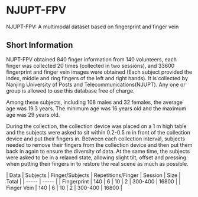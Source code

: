 # NJUPT-FPV
NJUPT-FPV: A multimodal dataset based on fingerprint and finger vein

## Short Information
NUPT-FPV obtained 840 finger information from 140 volunteers, each finger was collected 20 times (collected in two sessions), and 33600 fingerprint and finger vein images were obtained (Each subject provided the index, middle and ring fingers of the left and right hands). It is collected by Nanjing University of Posts and Telecommunications(NJUPT). Any one or group is allowed to use this database free of charge.

Among these subjects, including 108 males and 32 females, the average age was 19.3 years. The minimum age was 16 years old and the maximum age was 29 years old.

During the collection, the collection device was placed on a 1 m high table and the subjects were asked to sit within 0.2-0.5 m in front of the collection device and put their fingers in. Between each collection interval, subjects needed to remove their fingers from the collection device and then put them back in again to ensure the diversity of data. At the same time, the subjects were asked to be in a relaxed state, allowing slight tilt, offset and pressing when putting their fingers in to restore the real scene as much as possible.


| Data | Subjects | Finger/Subjects | Repetitions/Finger | Session | Size | Total |
| ----- | ----- |
| Fingerprint | 140 | 6 | 10 | 2 | 300-400 | 16800 |
| Finger Vein | 140 | 6 | 10 | 2 | 300-400 | 16800 |
